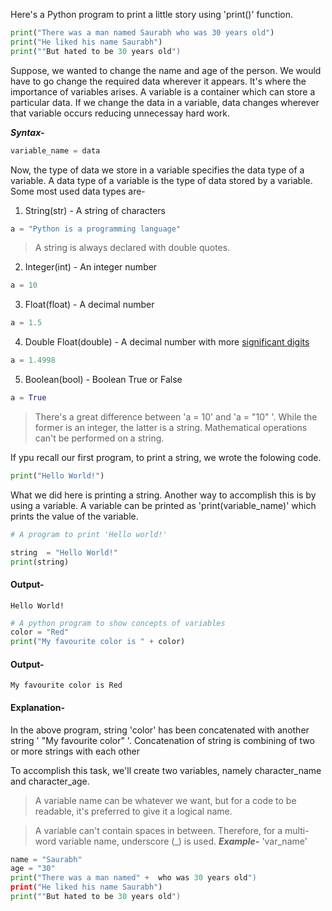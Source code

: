 Here's a Python program to print a little story using 'print()' function.

```python
print("There was a man named Saurabh who was 30 years old")
print("He liked his name Saurabh")
print(""But hated to be 30 years old")
```

Suppose, we wanted to change the name and age of the person. We would have to go change the required data wherever it appears. It's where the importance of variables arises. A variable is a container which can store a particular data. If we change the data in a variable, data changes wherever that variable occurs reducing unnecessay hard work.

***Syntax-***

```python
variable_name = data
```
Now, the type of data we store in a variable specifies the data type of a variable. A data type of a variable is the type of data stored by a variable. Some most used data types are-

1) String(str) - A string of characters

```python
a = "Python is a programming language"
```
> A string is always declared with double quotes.

2) Integer(int) - An integer number

```python
a = 10
```

3) Float(float) - A decimal number

```python
a = 1.5
```
4) Double Float(double) - A decimal number with more [significant digits](https://en.wikipedia.org/wiki/Significant_figures)

```python
a = 1.4998
```

5) Boolean(bool) - Boolean True or False

```python
a = True
```
> There's a great difference between 'a = 10' and 'a = "10" '. While the former is an integer, the latter is a string. Mathematical operations can't be performed on a string.

If ypu recall our first program, to print a string, we wrote the folowing code.

```python
print("Hello World!")
```
What we did here is printing a string. Another way to accomplish this is by using a variable. A variable can be printed as 'print(variable_name)' which prints the value of the variable.

```python
# A program to print 'Hello world!'

string  = "Hello World!"
print(string)
```

#### Output-

```
Hello World!
```

```python
# A python program to show concepts of variables
color = "Red"
print("My favourite color is " + color)
```

#### Output-

```
My favourite color is Red
```
#### Explanation-
In the above program, string 'color' has been concatenated with another string ' "My favourite color" '. Concatenation of string is combining of two or more strings with each other

To accomplish this task, we'll create two variables, namely character_name and character_age.

 > A variable name can be whatever we want, but for a code to be readable, it's preferred to give it a logical name.
 
 > A variable can't contain spaces in between. Therefore, for a multi-word variable name, underscore (_) is used.                                                                                             ***Example-*** 'var_name'

```python
name = "Saurabh"
age = "30"
print("There was a man named" +  who was 30 years old")
print("He liked his name Saurabh")
print(""But hated to be 30 years old")
```
